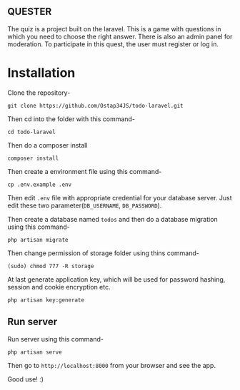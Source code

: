 ## QUESTER ##

The quiz is a project built on the laravel. This is a game with questions in which you need to choose the right answer. There is also an admin panel for moderation. To participate in this quest, the user must register or log in.

# Installation

Clone the repository-
```
git clone https://github.com/Ostap34JS/todo-laravel.git
```

Then cd into the folder with this command-
```
cd todo-laravel
```

Then do a composer install
```
composer install
```

Then create a environment file using this command-
```
cp .env.example .env
```

Then edit `.env` file with appropriate credential for your database server. Just edit these two parameter(`DB_USERNAME`, `DB_PASSWORD`).

Then create a database named `todos` and then do a database migration using this command-
```
php artisan migrate
```

Then change permission of storage folder using thins command-
```
(sudo) chmod 777 -R storage
```

At last generate application key, which will be used for password hashing, session and cookie encryption etc.
```
php artisan key:generate
```

## Run server

Run server using this command-
```
php artisan serve
```

Then go to `http://localhost:8000` from your browser and see the app.


Good use! :)
